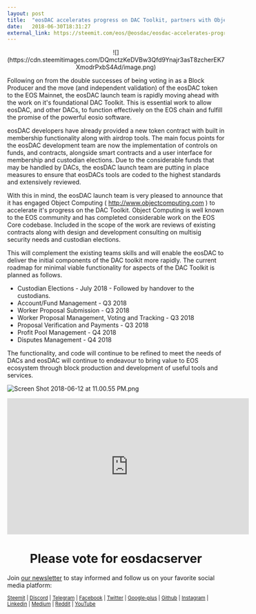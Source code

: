 ```yaml
---
layout: post
title:  "eosDAC accelerates progress on DAC Toolkit, partners with Object Computing"
date:   2018-06-30T18:31:27
external_link: https://steemit.com/eos/@eosdac/eosdac-accelerates-progress-on-dac-toolkit-partners-with-object-computing
---
```

<center>![](https://cdn.steemitimages.com/DQmctzKeDVBw3Qfd9Ynajr3asT8zcherEK7XmodrPxbS4Ad/image.png)</center>

Following on from the double successes of being voting in as a Block Producer and the move (and independent validation) of the eosDAC token to the EOS Mainnet, the eosDAC launch team is rapidly moving ahead with the work on it's foundational DAC Toolkit. This is essential work to allow eosDAC, and other DACs, to function effectively on the EOS chain and fulfill the promise of the powerful eosio software. 

eosDAC developers have already provided a new token contract with built in membership functionality along with airdrop tools. The main focus points for the eosDAC development team are now the implementation of controls on funds, and contracts, alongside smart contracts and a user interface for membership and custodian elections. Due to the considerable funds that may be handled by DACs, the eosDAC launch team are putting in place measures to ensure that eosDACs tools are coded to the highest standards and extensively reviewed. 

With this in mind, the eosDAC launch team is very pleased to announce that it has engaged Object Computing ( http://www.objectcomputing.com ) to accelerate it's progress on the DAC Toolkit. Object Computing is well known to the EOS community and has completed considerable work on the EOS Core codebase. Included in the scope of the work are reviews of existing contracts along with design and development consulting on multisig security needs and custodian elections.

This will complement the existing teams skills and will enable the eosDAC to deliver the initial components of the DAC toolkit more rapidly. The current roadmap for minimal viable functionality for aspects of the DAC Toolkit is planned as follows.

- Custodian Elections - July 2018 - Followed by handover to the custodians.
- Account/Fund Management - Q3 2018
- Worker Proposal Submission - Q3 2018
- Worker Proposal Management, Voting and Tracking - Q3 2018
- Proposal Verification and Payments - Q3 2018
- Profit Pool Management - Q4 2018
- Disputes Management - Q4 2018

The functionality, and code will continue to be refined to meet the needs of DACs and eosDAC will continue to endeavour to bring value to EOS ecosystem through block production and development of useful  tools and services.

![Screen Shot 2018-06-12 at 11.00.55 PM.png](https://cdn.steemitimages.com/DQmRQWM3QtQ21wddAMCjbVRhB3rM7L4AGWLY9QpNmkXNLps/Screen%20Shot%202018-06-12%20at%2011.00.55%20PM.png)

<iframe width="560" height="315" src="https://www.youtube.com/embed/PbQpAJOP6iA" frameborder="0" allow="autoplay; encrypted-media" allowfullscreen></iframe>

<center><h1>Please vote for eosdacserver</h1></center>

Join <a href="https://eosdac.io/news/#newsletter">our newsletter</a> to stay informed and follow us on your favorite social media platform:

<sub><a href="https://steemit.com/@eosdac" target="_blank">Steemit</a> | <a href="http://discord.io/eosdac" target="_blank">Discord</a> | <a href="https://t.me/eosdacio" target="_blank">Telegram</a> | <a href="https://facebook.com/eosdac" target="_blank">Facebook</a> | <a href="https://twitter.com/eosdac" target="_blank">Twitter</a> | <a href="https://plus.google.com/+eosdac" target="_blank">Google-plus</a> | <a href="https://github.com/eosdac" target="_blank">Github</a> | <a href="https://instagram.com/eosdac" target="_blank">Instagram</a> | <a href="https://linkedin.com/company/eosdac" target="_blank">Linkedin</a> | <a href="https://medium.com/eosdac" target="_blank">Medium</a> | <a href="https://www.reddit.com/r/EOSDAC/" target="_blank">Reddit</a> | <a href="https://www.youtube.com/eosdac" target="_blank">YouTube</a></sub>
